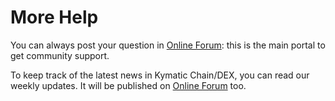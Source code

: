 # More Help

You can always post your question in [Online Forum](https://community.kymaticscan.online): this is the main portal to get community support.

To keep track of the latest news in Kymatic Chain/DEX, you can read our weekly updates. It will be published on [Online Forum](https://community.kymaticscan.online) too.

